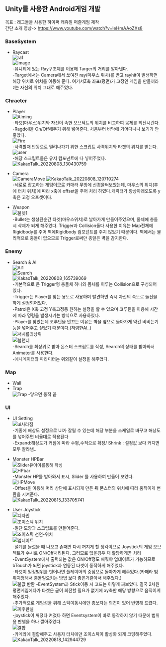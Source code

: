 ## Unity를 사용한 Android게임 개발
목표 : 레그돌을 사용한 하이퍼 캐쥬얼 퍼즐게임 제작\
간단 소개 영상-> https://www.youtube.com/watch?v=IeHmAAoZXs8

### BaseSystem
- Raycast\
![ra1](https://user-images.githubusercontent.com/93506849/183329773-15173325-fe04-472f-9146-bfe58d447f25.png)\
![image](https://user-images.githubusercontent.com/93506849/183329503-e06a9fae-505f-4708-ad00-37cdff711c94.png)\
-유니티에 있는 Ray구조체를 이용해 Targer의 거리를 알아낸다.\
-Target에서는 Camera에서 쏘여진 ray(마우스 위치)를 받고 rayhit이 발생하면 해당 위치로 위치를 이동해 준다. 여기서Z축 좌표(평면)가 고정인 게임을 만들꺼라 z는 자신의 위치 그대로 해주었다.




### Chracter
- Player\
![Aiming](https://user-images.githubusercontent.com/93506849/183337142-1acf49b7-0305-4c11-b8f3-136282fa57d8.JPG)\
-타겟(마우스)위치와 자신이 속한 오브젝트의 위치를 비교하여 몸체를 회전시킨다.\
-Ragdoll을 On/Off해주기 위해 넣어준다. 처음부터 바닥에 기어다니니 보기가 안좋았다.\
![Fire](https://user-images.githubusercontent.com/93506849/183338029-43d49c38-fcf9-46ef-ac3a-ec319a84ce9f.JPG)\
-사격할때 반동으로 밀려나가기 위한 스크립트 사격위치와 타겟의 위치를 받는다.
![user](https://user-images.githubusercontent.com/93506849/183376721-88954e83-b620-4787-bd4c-ff89e3c734ad.JPG)\
-해당 스크립트들은 유저 컴포넌트에 다 넣어주었다.\
![KakaoTalk_20220808_130430759](https://user-images.githubusercontent.com/93506849/183338350-44217eab-44d2-4512-a9ba-4ac987bcc639.gif)




- Camera\
![CameraMove](https://user-images.githubusercontent.com/93506849/183330579-47110c61-dfa6-4f6d-9163-f5b1f4c5df63.JPG)
![KakaoTalk_20220808_120710274](https://user-images.githubusercontent.com/93506849/183330732-21193113-8b23-4f7b-a2a0-10925e879045.gif)\
-세로로 잡고하는 게임이므로 카매라 무빙에 신경을써보았는데, 마우스의 위치(후에 터치 위치)에 따라 x축에 offset을 주어 처리 하였다.캐릭터가 항상아래오도록 y축은 고정 오프셋이다.



- Weapon\
![불렛1](https://user-images.githubusercontent.com/93506849/183339015-20cd2127-40f0-4ff9-82e1-16d539e91393.JPG)\
-Bullet는 생성된순간 타겟(마우스위치)로 날아가게 만들어주었으며, 물체에 충돌 시 삭제가 되게 해주었다. Trigger과 Collision둘다 사용한 이유는 Map전체에 Rigidbody를 주어 벽에Rigidbody 컴포넌트를 주지 않았기 때문이다. 벽에서는 물리적으로 충돌이 없으므로 Trigger로써만 총알은 벽을 감지한다.


### Enemy
- Search & AI\
![AI1](https://user-images.githubusercontent.com/93506849/183344733-866f4680-3c11-462c-844b-6645124e990f.JPG)\
![Search](https://user-images.githubusercontent.com/93506849/183342959-ea7e3ca7-c76d-4bd9-ad31-2e6126d9a9b0.JPG)\
![KakaoTalk_20220808_165739069](https://user-images.githubusercontent.com/93506849/183368907-0e32c3a5-8545-4ac2-862a-f107926861e5.gif)\
-기본적으로 큰 Trigger형 충돌체 하나와 몸체를 이루는 Collision으로 구성되어 있다.\
-Trigger는 Player를 찾는 용도로 사용하며 발견하면 즉시 자신의 속도로 돌진을 하게 설정되어있다.\
-Patrol은 X축 고정 Y축고정등 원하는 설정을 할 수 있으며 코루틴을 이용해 시간에 따라 명령을 발생시키는 방식으로 사용하였다.\
-Player를 찾았는데 코루틴을 안끄는 이유는 벽을 옆으로 돌아가게 약간 비비는기능을 넣어주고 싶었기 때문이다.(저렴한AI..)\
![서치를최상위](https://user-images.githubusercontent.com/93506849/184577033-2dab6d25-a869-4107-8995-42ad9a02e358.JPG)\
![블랜더](https://user-images.githubusercontent.com/93506849/184589598-6d71809b-f51f-4878-9b99-196e3916f1d2.JPG)\
-Search를 최상위로 받아 몬스터 스크립트를 작성, Search의 상태를 받아와서 Animater를 사용한다.\
-애니메이터와 파라미터는 위와같이 설정을 해주었다.





### Map
- Wall
- Trap\
![Trap](https://user-images.githubusercontent.com/93506849/183345142-85541c5d-9e5d-40f4-b1ed-649dd73f902a.JPG)
-닿으면 동작 끝

### UI
- UI Setting\
![ui사라짐](https://user-images.githubusercontent.com/93506849/183366961-91c1d4be-5268-414b-b0e2-0ebb080c1c82.JPG)\
-기종에 해상도 설정으로 UI가 잘릴 수 있는데 해당 부분을 스케일로 바꾸고 해상도를 넣어주면 비율대로 적용된다\
-Expand:해상도가 커짐에 따라 수평,수직으로 확장/ Shrink : 설정값 보다 커지면 모두 잘라냄..

- Monster HPBar\
![Slider유아이를통해 작성](https://user-images.githubusercontent.com/93506849/184577236-07a2c432-cead-4fbc-9773-67d0f1a08f1d.JPG)\
![HPbar](https://user-images.githubusercontent.com/93506849/184577248-477cee35-913d-41f8-b5d4-dafa3b90b13f.JPG)\
-Monster HP를 받아와서 표시, Slider 를 사용하여 만들어 보았다.\
![HPMove](https://user-images.githubusercontent.com/93506849/184577255-c3ffb7fe-851e-455f-b2d3-d0b35da3b846.JPG)\
-Offset을 이용해 머리 상단에 표시되게 만든 뒤 몬스터의 위치에 따라 움직이게 변환을 시켜준다.\
![KakaoTalk_20220815_133705741](https://user-images.githubusercontent.com/93506849/184577787-5fcc8ac6-49a4-4dd1-a6a0-5b0dd64850a8.gif)

- User Joystick\
![디자인](https://user-images.githubusercontent.com/93506849/185296211-3ae700a0-2d84-4e30-935c-ae1434394eaf.JPG)\
![조이스틱 위치](https://user-images.githubusercontent.com/93506849/185296254-ba99904a-7e4e-49d8-bee6-5d8edcb871b9.JPG)\
-일단 모양과 스크립트를 만들어준다.\
![조이스틱 선언-위치](https://user-images.githubusercontent.com/93506849/185296514-e967a4fa-c4dd-47c5-8367-1c9b1d54c9f4.JPG)\
![업데이트](https://user-images.githubusercontent.com/93506849/185296799-0990f637-080b-4349-bd48-70052c7c1665.JPG)\
-설계를 눌렀을 때 나오고 손때면 다시 꺼지게 할 생각이므로 Joystick의 게임 오브젝트가 수시로 ON/Off처리된다. 그러므로 없을경우 재 할당하게끔 처리\
-EventSystem에서 출력되는 값은 ON/Off정도 해줘야 업데이트가 가능하므로 bTouch가 되면 joystick과 연동된 타겟이 동작하게 해주었다.\
-타겟이 일정범위를 벗어나면 플레이어의 중심으로 돌아가게 해주었다.(카매라 범위지정해서 충돌일으키는 방법 보다 좋은거같아서 해주었다.)\
![불값 반환](https://user-images.githubusercontent.com/93506849/185297387-702071c6-345a-4952-9915-85c4c5f6ab16.JPG)
-EventSystem과 Stick이동 시 코드는 이렇게 짜보았다. 결국 2차원 평면게임에다가 타겟은 굳이 회전할 필요가 없기에 xy축만 해당 방향으로 움직이게 해주었다.\
-추가적으로 게임성을 위해 스틱이동시에만 총쏘자는 의견이 있어 반영해 드렸다.\
![이후판넬](https://user-images.githubusercontent.com/93506849/185297719-1d58c4e5-dc40-41f9-a17b-bfe43d017240.JPG)\
-joystick이 꺼졌다 켜졌다 하면 Eventsystem이 바로 동작하지 않기 때문에 범위용 판넬을 하나 깔아주었다.\
![결합](https://user-images.githubusercontent.com/93506849/185297956-ab0cf13b-2107-4027-a8fa-b55326694be9.JPG)\
-카메라에 결합해주고 사용자 터치에만 조이스틱이 활성화 되게 코딩해주었다.\
![KakaoTalk_20220818_142944729](https://user-images.githubusercontent.com/93506849/185301357-216a8a19-df5d-4319-a6f6-d7ee8f6c726d.gif)



